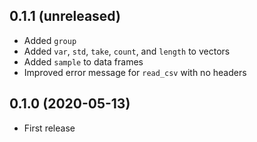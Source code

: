 ## 0.1.1 (unreleased)

- Added `group`
- Added `var`, `std`, `take`, `count`, and `length` to vectors
- Added `sample` to data frames
- Improved error message for `read_csv` with no headers

## 0.1.0 (2020-05-13)

- First release
